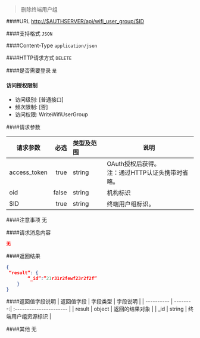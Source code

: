 
> 删除终端用户组

####URL
<http://$AUTHSERVER/api/wifi_user_group/$ID>

####支持格式
`JSON`

####Content-Type
`application/json`

####HTTP请求方式
`DELETE`

####是否需要登录
`是`

#### 访问授权限制
* 访问级别: [普通接口]
* 频次限制: [否]
* 访问权限: WriteWifiUserGroup


####请求参数

| 请求参数      |    必选 | 类型及范围  | 说明                                |
| ------------- | -------:| :---------- | ----------------------------------- |
| access_token  | true    | string      | OAuth授权后获得。</br>注：通过HTTP认证头携带时省略。 |
| oid           | false   | string      | 机构标识 |
| $ID | true    | string  | 终端用户组标识。|

####注意事项
无

####请求消息内容
``` JSON
无
```

####返回结果
``` JSON
{
 “result”: {
        “_id”:”21r31r2fewf23r2f2f”
    }
}
```
####返回值字段说明
| 返回值字段 | 字段类型 | 字段说明                |
| ---------- | --------:| :---------------------- |
| result |  object |  返回的结果对象 |
| _id | string |  终端用户组资源标识 |

####其他
无
